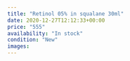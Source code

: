 ```yaml
---
title: "Retinol 05% in squalane 30ml"
date: 2020-12-27T12:12:33+00:00
price: "555"
availability: "In stock"
condition: "New"
images:
---
```


